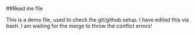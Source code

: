 ##Read me file

This is a demo file, used to check the git/github setup.
I have edited this via bash.
I am waiting for the merge to throw the conflict errors!
